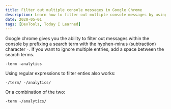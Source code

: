 ```yaml
---
title: Filter out multiple console messages in Google Chrome
description: Learn how to filter out multiple console messages by using either regular expressions or prefixing a string with a hyphen-minus.
date: 2020-05-01
tags: [DevTools, Today I Learned]
---
```


Google chrome gives you the ability to filter out messages within the console by prefixing a search term with the hyphen-minus (subtraction) character `-`. If you want to ignore multiple entries, add a space between the search terms.

<!--more-->

```text
-term -analytics
```

Using regular expressions to filter enties also works:

```text
-/term/ -/analytics/
```

Or a combination of the two:

```text
-term -/analytics/
```
